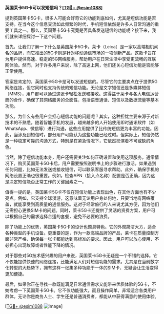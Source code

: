 **英国莱卡5G卡可以发短信吗？[[TG💪+ @esim1088](https://t.me/s/esim1088)]**

提到英国莱卡5G卡，很多人可能会好奇它的功能到底如何，尤其是短信功能是否支持。在当今这个信息交流如此频繁的时代，手机短信依然是许多人日常沟通的重要工具之一。那么，英国莱卡5G卡究竟是否具备发送短信的功能呢？接下来，我们就来详细探讨一下这个问题。

首先，让我们了解一下什么是英国莱卡5G卡。莱卡（Leica）是一家以高端相机闻名的品牌，而它推出的5G卡则是针对移动通信市场的一项创新产品。这款卡旨在为用户提供高速、稳定的5G网络服务，帮助用户在日常生活中享受更流畅的互联网体验。然而，对于许多用户来说，除了高速上网，他们还关心短信功能是否能够正常使用。

答案是肯定的，英国莱卡5G卡是可以发送短信的。尽管它的主要卖点在于提供5G网络连接，但它同时也支持传统的短信功能。无论是文字短信还是多媒体短信（MMS），用户都可以通过这张卡轻松发送和接收。这得益于莱卡与各大电信运营商的合作，确保了其网络服务的全面性，包括语音通话、短信以及数据流量等基本功能。

那么，为什么有些用户会担心短信功能的问题呢？其实，这种担忧主要来源于对新技术的不熟悉。随着智能手机的发展，越来越多的人开始使用即时通讯软件（如WhatsApp、微信等）进行沟通，这些应用提供了比传统短信更为丰富的功能。因此，当涉及到短信时，部分用户可能认为这些功能已经过时。但实际上，短信仍然是一种稳定可靠的沟通方式，特别是在紧急情况下，它依然扮演着不可或缺的角色。

当然，除了短信功能本身，用户还需要关注如何正确设置和使用这项服务。通常情况下，购买英国莱卡5G卡后，用户需要按照说明书上的步骤进行激活。如果遇到任何问题，比如无法发送或接收短信，可以联系客服寻求帮助。此外，确保手机的网络设置正确也很重要。例如，检查APN（接入点名称）配置是否正确，因为这是决定短信能否正常工作的关键因素之一。

值得一提的是，英国莱卡5G卡不仅在短信功能上表现出色，在其他方面也有不少亮点。例如，它支持全球漫游，这意味着无论用户身处何地，只要当地有网络覆盖，就能享受到高质量的通信服务。这对于经常旅行的人来说尤其方便，因为他们无需担心更换SIM卡的问题。同时，莱卡5G卡还提供了灵活的资费方案，用户可以根据自己的需求选择合适的套餐，避免不必要的浪费。

除了功能上的优势，英国莱卡5G卡的设计也颇具特色。它的外观简洁大方，适合各种类型的手机设备。更重要的是，作为一款高端品牌的产品，莱卡在质量控制方面非常严格，确保每一张卡都能达到高标准的要求。因此，用户可以放心使用，不必担心出现故障或者性能下降的情况。

对于那些对5G技术感兴趣的用户来说，英国莱卡5G卡无疑是一个不错的选择。它不仅能提供快速的网络连接，还能满足人们对短信功能的需求。尤其是在当前数字化转型的大趋势下，拥有这样一张集多种功能于一体的SIM卡，无疑会让生活变得更加便捷。

最后，如果你正在寻找一款既能满足日常通信需求又能带来优质体验的5G卡，不妨考虑一下英国莱卡5G卡。它不仅功能强大，而且操作简单，非常适合各类用户群体。无论你是商务人士、学生还是普通消费者，都能从中获得满意的使用体验。

[[TG💪+ @esim1088](https://t.me/s/esim1088) ![Image](https://i.postimg.cc/4NQfJmqS/Snipaste-2025-05-13-00-14-12.png)]